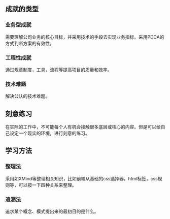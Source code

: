 ## 成就的类型
### 业务型成就
需要理解公司业务的核心目标，并采用技术的手段去实现业务指标。采用PDCA的方式判断方案的有效性。
### 工程性成就
通过规章制度，工具，流程等提高项目的质量和效率。
### 技术难题
解决公认的技术难题。
## 刻意练习
在实际的工作中，不可能每个人有机会接触很多底层或核心的内容。但是可以给自己设定一个现实的环境，进行刻意的练习。

## 学习方法
### 整理法
采用如XMind等整理相关知识，比如前端从基础的css选择器，html标签，css规则等，可以按一下四种关系来整理。
### 追溯法
追求某个概念、模式提出来的最初目的是什么。